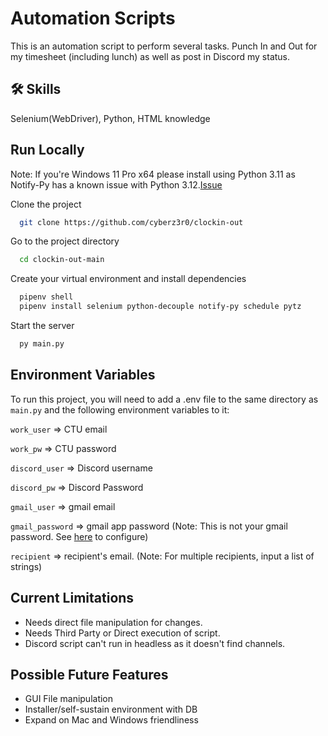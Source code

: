 # Automation Scripts

This is an automation script to perform several tasks. Punch In and Out for my timesheet (including lunch) as well as post in Discord my status. 



## 🛠 Skills
Selenium(WebDriver), Python, HTML knowledge


## Run Locally
Note: If you're Windows 11 Pro x64 please install using Python 3.11 as Notify-Py has a known issue with Python 3.12.[Issue](https://github.com/ms7m/notify-py/pull/55)

Clone the project

```bash
  git clone https://github.com/cyberz3r0/clockin-out
```

Go to the project directory

```bash
  cd clockin-out-main
```
Create your virtual environment and install dependencies

```bash
  pipenv shell
  pipenv install selenium python-decouple notify-py schedule pytz
```

Start the server

```bash
  py main.py
```


## Environment Variables

To run this project, you will need to add a .env file to the same directory as `main.py` and the following environment variables to it: 


`work_user` => CTU email

`work_pw` =>  CTU password

`discord_user` => Discord username

`discord_pw` => Discord Password

`gmail_user` => gmail email

`gmail_password` => gmail app password (Note: This is not your gmail password. See [here](https://support.google.com/accounts/answer/185833?hl=en) to configure)

`recipient` => recipient's email. (Note: For multiple recipients, input a list of strings)


## Current Limitations

- Needs direct file manipulation for changes.  
- Needs Third Party or Direct execution of script.
- Discord script can't run in headless as it doesn't find channels. 

## Possible Future Features

- GUI File manipulation
- Installer/self-sustain environment with DB
- Expand on Mac and Windows friendliness
